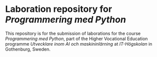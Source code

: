 # Laboration repository for _Programmering med Python_
This repository is for the submission of laborations for the course _Programmering med Python_, part of the Higher Vocational Education programme _Utvecklare inom AI och maskininlärning_ at _IT-Högskolan_ in Gothenburg, Sweden.